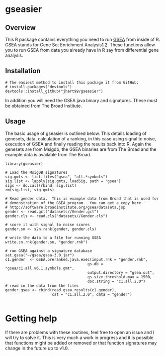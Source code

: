 # gseasier

## Overview
This R package contains everything you need to run [GSEA](https://software.broadinstitute.org/gsea/index.jsp) from inside of R.  GSEA stands for Gene Set Enrichment Analysis[1](http://www.pnas.org/content/102/43/15545) [2](https://www.nature.com/articles/ng1180).  These functions allow you to run GSEA from data you already have in R say from differential gene analysis.

## Installation
```
# The easiest method to install this package it from GitHub:
# install.packages("devtools")
devtools::install_github("jhart99/gseasier")
```
In addition you will need the GSEA java binary and signatures.  These must be obtained from The Broad Institute.

## Usage
The basic usage of gseasier is outlined below.  This details loading of genesets, data, calculation of a ranking, in this case using signal to noise, execution of GSEA and finally reading the results back into R.  Again the genesets are from Msigdb, the GSEA binaries are from The Broad and the example data is available from The Broad.
```
library(gseasier)

# Load the MsigDB signatures
sig.gmts <- list.files("gsea", "all.*symbols")
sig.list <- lapply(sig.gmts, loadSig, path = "gsea")
sigs <- do.call(rbind, sig.list)
rm(sig.list, sig.gmts)

# Read gender data.  This is example data from Broad that is used for
# demonstration of the GSEA program.  You can get a copy here.
# http://software.broadinstitute.org/gsea/datasets.jsp
gender <- read.gct("datasets//Gender.gct")
gender.cls <- read.cls("datasets//Gender.cls")

# score it with signal to noise scores
gender.sn <- s2n.rank(gender, gender.cls)

# write the data to a file for running GSEA
write.sn.rnk(gender.sn, "gender.rnk")

# run GSEA against a signature database
set.gsea("~/gsea/gsea-3.0.jar")
c1.gender  <- GSEA.preranked.java.exec(input.rnk = "gender.rnk",
                                     gs.db = "gsea/c1.all.v6.1.symbols.gmt",
                                     output.directory = "gsea.out",
                                     gs.size.threshold.max = 1500,
                                     doc.string = "c1.all.2.0")
# read in the data from the files
gender.gsea <- cbind(read.gsea.results(c1.gender),
                     cat = "c1.all.2.0", data = "gender")
                     
```

# Getting help

If there are problems with these routines, feel free to open an issue and I will try to solve it.  This is very much a work in progress and it is possible that functions might be added or removed or that function signatures may change in the future up to v1.0.
